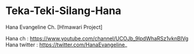 # Teka-Teki-Silang-Hana
Hana Evangeline Ch. [H!mawari Project]

Hana ch : https://www.youtube.com/channel/UCOJb_9lpdWhaRSz1vknBIVg
<br>
Hana twitter : https://twitter.com/HanaEvangeline_
